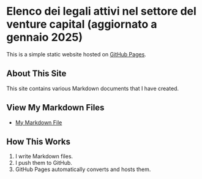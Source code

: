 # Elenco dei legali attivi nel settore del venture capital (aggiornato a gennaio 2025)

This is a simple static website hosted on [GitHub Pages](https://pages.github.com/).

## About This Site
This site contains various Markdown documents that I have created.

## View My Markdown Files
- [My Markdown File](myfile.md)

## How This Works
1. I write Markdown files.
2. I push them to GitHub.
3. GitHub Pages automatically converts and hosts them.
